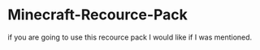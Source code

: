 # Minecraft-Recource-Pack
if you are going to use this recource pack I would like if I was mentioned. 
